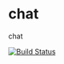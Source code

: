 # chat
chat

[![Build Status](https://travis-ci.org/lesktimo/chat.svg?branch=master)](https://travis-ci.org/lesktimo/chat)
